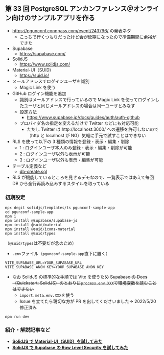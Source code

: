 ## 第 33 回 PostgreSQL アンカンファレンス＠オンライン向けのサンプルアプリを作る

- https://pgunconf.connpass.com/event/243796/ の発表ネタ
  - [こっち](https://github.com/hmatsu47/profile-app)で行くつもりだったけど会が延期になったので準備期間に余裕ができた
- Supabase
  - https://supabase.com/
- SolidJS
  - https://www.solidjs.com/
- Material-UI（SUID）
  - https://suid.io/
- メールアドレスでログインユーザを識別
  - Magic Link を使う
- GitHub ログイン機能を追加
  - 識別はメールアドレスで行っているので Magic Link を使ってログインしたユーザと同じメールアドレスの場合は同一ユーザとみなす
  - 設定方法
    - https://www.supabase.jp/docs/guides/auth/auth-github
  - プロバイダ名の指定を変えるだけで Twitter などにも対応可能
    - ただし Twitter は http://localhost:3000/ への遷移を許可しないので（http と localhost が NG）気軽に手元で試すことはできない
- RLS を使って以下の 3 種類の情報を登録・表示・編集・削除
  - 1 : ログインユーザ本人のみ登録・表示・編集・削除が可能
  - 2 : ログインユーザ以外も表示が可能
  - 3 : ログインユーザ以外も表示・編集が可能
- テーブル定義など
  - [db-create.sql](db-create.sql)
- RLS が機能しているところを見せるデモなので、一覧表示ではあえて毎回 DB から全行再読み込みするスタイルを取っている

### 初期設定

```sh:初期設定
npx degit solidjs/templates/ts pgunconf-sample-app
cd pgunconf-sample-app
npm i
npm install @supabase/supabase-js
npm install @suid/material
npm install @suid/icons-material
npm install @suid/types
```

（`@suid/types`は不要だが念のため）

- `.env`ファイル（`pgunconf-sample-app`直下に置く）

```text:.env
VITE_SUPABASE_URL=YOUR_SUPABASE_URL
VITE_SUPABASE_ANON_KEY=YOUR_SUPABASE_ANON_KEY
```

- なお SolidJS の標準的な手順では Vite を使うため ~~Supabase の Docs（Quickstart: SolidJS）のとおりに`process.env.XXX`で環境変数を読むことはできない~~
  - `import.meta.env.XXX`を使う
  - Issue を立てたら親切な方が PR を出してくださいました→ 2022/5/20 修正済み

```sh:開発環境で起動
npm run dev
```

### 紹介・解説記事など

- **[SolidJS で Material-UI（SUID）を試してみた](https://zenn.dev/hmatsu47/articles/solidjs-suid-sample)**
- **[SolidJS で Supabase の Row Level Security を試してみた](https://qiita.com/hmatsu47/items/b6ba2d2994e1632c13ea)**
